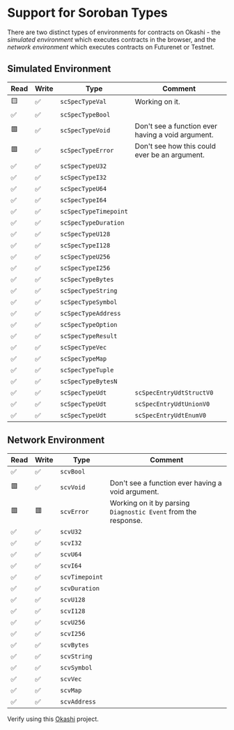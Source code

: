 # Support for Soroban Types

There are two distinct types of environments for contracts on Okashi - the *simulated environment* which executes contracts in the browser, and the *network environment* which executes contracts on Futurenet or Testnet.

## Simulated Environment

| Read | Write | Type | Comment |
| --- | --- | --- | --- |
| 🟨 | ✅ | `scSpecTypeVal` | Working on it. |
| ✅ | ✅ | `scSpecTypeBool` ||
| 🟥 | ✅ | `scSpecTypeVoid` | Don't see a function ever having a void argument. |
| 🟥 | ✅ | `scSpecTypeError` | Don't see how this could ever be an argument. |
| ✅ | ✅ | `scSpecTypeU32` ||
| ✅ | ✅ | `scSpecTypeI32` ||
| ✅ | ✅ | `scSpecTypeU64` ||
| ✅ | ✅ | `scSpecTypeI64` ||
| ✅ | ✅ | `scSpecTypeTimepoint` ||
| ✅ | ✅ | `scSpecTypeDuration` ||
| ✅ | ✅ | `scSpecTypeU128` ||
| ✅ | ✅ | `scSpecTypeI128` ||
| ✅ | ✅ | `scSpecTypeU256` ||
| ✅ | ✅ | `scSpecTypeI256` ||
| ✅ | ✅ | `scSpecTypeBytes` ||
| ✅ | ✅ | `scSpecTypeString` ||
| ✅ | ✅ | `scSpecTypeSymbol` ||
| ✅ | ✅ | `scSpecTypeAddress` ||
| ✅ | ✅ | `scSpecTypeOption` ||
| ✅ | ✅ | `scSpecTypeResult` ||
| ✅ | ✅ | `scSpecTypeVec` ||
| ✅ | ✅ | `scSpecTypeMap` ||
| ✅ | ✅ | `scSpecTypeTuple` ||
| ✅ | ✅ | `scSpecTypeBytesN` ||
| ✅ | ✅ | `scSpecTypeUdt` | `scSpecEntryUdtStructV0` |
| ✅ | ✅ | `scSpecTypeUdt` | `scSpecEntryUdtUnionV0` |
| ✅ | ✅ | `scSpecTypeUdt` | `scSpecEntryUdtEnumV0` |

## Network Environment

| Read | Write | Type | Comment |
| --- | --- | --- | --- |
| ✅ | ✅ | `scvBool` ||
| 🟥 | ✅ | `scvVoid` | Don't see a function ever having a void argument. |
| 🟥 | 🟥 | `scvError` | Working on it by parsing `Diagnostic Event` from the response. |
| ✅ | ✅ | `scvU32` ||
| ✅ | ✅ | `scvI32` ||
| ✅ | ✅ | `scvU64` ||
| ✅ | ✅ | `scvI64` ||
| ✅ | ✅ | `scvTimepoint` ||
| ✅ | ✅ | `scvDuration` ||
| ✅ | ✅ | `scvU128` ||
| ✅ | ✅ | `scvI128` ||
| ✅ | ✅ | `scvU256` ||
| ✅ | ✅ | `scvI256` ||
| ✅ | ✅ | `scvBytes` ||
| ✅ | ✅ | `scvString` ||
| ✅ | ✅ | `scvSymbol` ||
| ✅ | ✅ | `scvVec` ||
| ✅ | ✅ | `scvMap` ||
| ✅ | ✅ | `scvAddress` ||

Verify using this [Okashi](https://trunk.okashi.dev/playground/astrvtznqohfswtehpmwuxdxncaj) project.